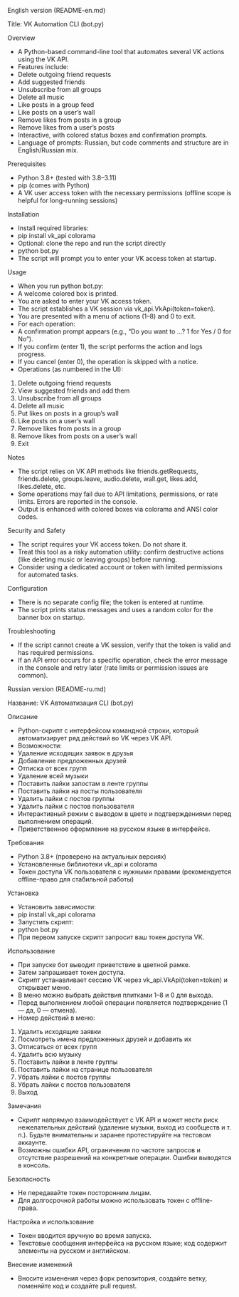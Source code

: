 English version (README-en.md)

Title: VK Automation CLI (bot.py)

Overview
- A Python-based command-line tool that automates several VK actions using the VK API.
- Features include:
- Delete outgoing friend requests
- Add suggested friends
- Unsubscribe from all groups
- Delete all music
- Like posts in a group feed
- Like posts on a user’s wall
- Remove likes from posts in a group
- Remove likes from a user’s posts
- Interactive, with colored status boxes and confirmation prompts.
- Language of prompts: Russian, but code comments and structure are in English/Russian mix.

Prerequisites
- Python 3.8+ (tested with 3.8–3.11)
- pip (comes with Python)
- A VK user access token with the necessary permissions (offline scope is helpful for long-running sessions)

Installation
- Install required libraries:
- pip install vk_api colorama
- Optional: clone the repo and run the script directly
- python bot.py
- The script will prompt you to enter your VK access token at startup.

Usage
- When you run python bot.py:
- A welcome colored box is printed.
- You are asked to enter your VK access token.
- The script establishes a VK session via vk_api.VkApi(token=token).
- You are presented with a menu of actions (1–8) and 0 to exit.
- For each operation:
- A confirmation prompt appears (e.g., “Do you want to ...? 1 for Yes / 0 for No”).
- If you confirm (enter 1), the script performs the action and logs progress.
- If you cancel (enter 0), the operation is skipped with a notice.
- Operations (as numbered in the UI):
1) Delete outgoing friend requests
2) View suggested friends and add them
3) Unsubscribe from all groups
4) Delete all music
5) Put likes on posts in a group’s wall
6) Like posts on a user’s wall
7) Remove likes from posts in a group
8) Remove likes from posts on a user’s wall
0) Exit

Notes
- The script relies on VK API methods like friends.getRequests, friends.delete, groups.leave, audio.delete, wall.get, likes.add, likes.delete, etc.
- Some operations may fail due to API limitations, permissions, or rate limits. Errors are reported in the console.
- Output is enhanced with colored boxes via colorama and ANSI color codes.

Security and Safety
- The script requires your VK access token. Do not share it.
- Treat this tool as a risky automation utility: confirm destructive actions (like deleting music or leaving groups) before running.
- Consider using a dedicated account or token with limited permissions for automated tasks.

Configuration
- There is no separate config file; the token is entered at runtime.
- The script prints status messages and uses a random color for the banner box on startup.

Troubleshooting
- If the script cannot create a VK session, verify that the token is valid and has required permissions.
- If an API error occurs for a specific operation, check the error message in the console and retry later (rate limits or permission issues are common).


Russian version (README-ru.md)

Название: VK Автоматизация CLI (bot.py)

Описание
- Python-скрипт с интерфейсом командной строки, который автоматизирует ряд действий во VK через VK API.
- Возможности:
- Удаление исходящих заявок в друзья
- Добавление предложенных друзей
- Отписка от всех групп
- Удаление всей музыки
- Поставить лайки запостам в ленте группы
- Поставить лайки на посты пользователя
- Удалить лайки с постов группы
- Удалить лайки с постов пользователя
- Интерактивный режим с выводом в цвете и подтверждениями перед выполнением операций.
- Приветственное оформление на русском языке в интерфейсе.

Требования
- Python 3.8+ (проверено на актуальных версиях)
- Установленные библиотеки vk_api и colorama
- Токен доступа VK пользователя с нужными правами (рекомендуется offline-право для стабильной работы)

Установка
- Установить зависимости:
- pip install vk_api colorama
- Запустить скрипт:
- python bot.py
- При первом запуске скрипт запросит ваш токен доступа VK.

Использование
- При запуске бот выводит приветствие в цветной рамке.
- Затем запрашивает токен доступа.
- Скрипт устанавливает сессию VK через vk_api.VkApi(token=token) и открывает меню.
- В меню можно выбрать действия плитками 1–8 и 0 для выхода.
- Перед выполнением любой операции появляется подтверждение (1 — да, 0 — отмена).
- Номер действий в меню:
1) Удалить исходящие заявки
2) Посмотреть имена предложенных друзей и добавить их
3) Отписаться от всех групп
4) Удалить всю музыку
5) Поставить лайки в ленте группы
6) Поставить лайки на странице пользователя
7) Убрать лайки с постов группы
8) Убрать лайки с постов пользователя
0) Выход

Замечания
- Скрипт напрямую взаимодействует с VK API и может нести риск нежелательных действий (удаление музыки, выход из сообществ и т. п.). Будьте внимательны и заранее протестируйте на тестовом аккаунте.
- Возможны ошибки API, ограничения по частоте запросов и отсутствие разрешений на конкретные операции. Ошибки выводятся в консоль.

Безопасность
- Не передавайте токен посторонним лицам.
- Для долгосрочной работы можно использовать токен с offline-права.

Настройка и использование
- Токен вводится вручную во время запуска.
- Текстовые сообщения интерфейса на русском языке; код содержит элементы на русском и английском.

Внесение изменений
- Вносите изменения через форк репозитория, создайте ветку, поменяйте код и создайте pull request.
